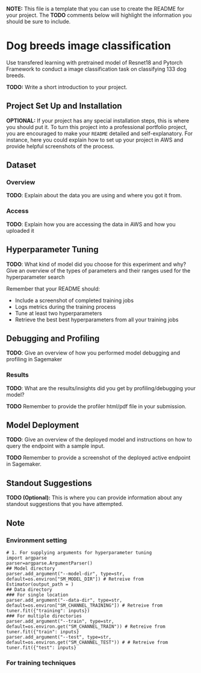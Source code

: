 **NOTE:** This file is a template that you can use to create the README for your project. The **TODO** comments below will highlight the information you should be sure to include.

# Dog breeds image classification

Use transfered learning with pretrained model of Resnet18 and Pytorch Framework to conduct a image classification task on classifying 133 dog breeds.

**TODO:** Write a short introduction to your project.

## Project Set Up and Installation
**OPTIONAL:** If your project has any special installation steps, this is where you should put it. To turn this project into a professional portfolio project, you are encouraged to make your `README` detailed and self-explanatory. For instance, here you could explain how to set up your project in AWS and provide helpful screenshots of the process.

## Dataset

### Overview
**TODO**: Explain about the data you are using and where you got it from.

### Access
**TODO**: Explain how you are accessing the data in AWS and how you uploaded it

## Hyperparameter Tuning
**TODO**: What kind of model did you choose for this experiment and why? Give an overview of the types of parameters and their ranges used for the hyperparameter search

Remember that your README should:
- Include a screenshot of completed training jobs
- Logs metrics during the training process
- Tune at least two hyperparameters
- Retrieve the best best hyperparameters from all your training jobs

## Debugging and Profiling
**TODO**: Give an overview of how you performed model debugging and profiling in Sagemaker

### Results
**TODO**: What are the results/insights did you get by profiling/debugging your model?

**TODO** Remember to provide the profiler html/pdf file in your submission.


## Model Deployment
**TODO**: Give an overview of the deployed model and instructions on how to query the endpoint with a sample input.

**TODO** Remember to provide a screenshot of the deployed active endpoint in Sagemaker.

## Standout Suggestions
**TODO (Optional):** This is where you can provide information about any standout suggestions that you have attempted.

## Note

### Environment setting
```
# 1. For supplying arguments for hyperparameter tuning
import argparse
parser=argparse.ArgumentParser()
## Model directory
parser.add_argument("--model-dir", type=str, default=os.environ["SM_MODEL_DIR"]) # Retreive from Estimator(output_path = )
## Data directory
### For single location
parser.add_argument("--data-dir", type=str, default=os.environ["SM_CHANNEL_TRAINING"]) # Retreive from tuner.fit({"training": inputs})
### For multiple directories
parser.add_argument("--train", type=str, default=os.environ.get("SM_CHANNEL_TRAIN")) # Retreive from tuner.fit({"train": inputs}
parser.add_argument("--test", type=str, default=os.environ.get("SM_CHANNEL_TEST")) # # Retreive from tuner.fit({"test": inputs}

```
### For training techniques

